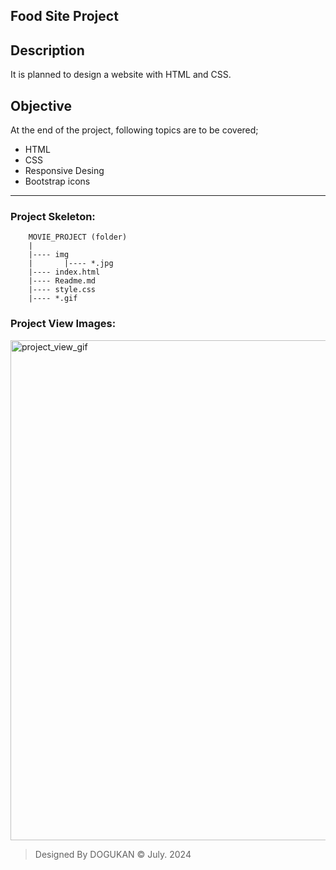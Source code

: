 ## Food Site Project

## Description
It is planned to design a website with HTML and CSS.

## Objective
At the end of the project, following topics are to be covered;
* HTML
* CSS
* Responsive Desing
* Bootstrap icons

-----

### Project Skeleton:

```
    MOVIE_PROJECT (folder)
    |
    |---- img
    |       |---- *.jpg
    |---- index.html
    |---- Readme.md
    |---- style.css
    |---- *.gif
```

### Project View Images:

<img src="" alt="project_view_gif" style="width:800px">

> Designed By DOGUKAN © July. 2024